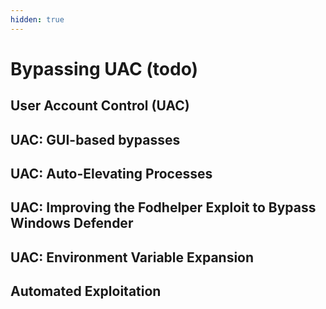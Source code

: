 ```yaml
---
hidden: true
---
```


# Bypassing UAC (todo)

## User Account Control (UAC) <a href="#uac" id="uac"></a>



## UAC: GUI-based bypasses <a href="#gui-bypasses" id="gui-bypasses"></a>

## UAC: Auto-Elevating Processes <a href="#auto-elevating-processes" id="auto-elevating-processes"></a>

## UAC: Improving the Fodhelper Exploit to Bypass Windows Defender <a href="#fodhelper-exploit" id="fodhelper-exploit"></a>

## UAC: Environment Variable Expansion <a href="#env-variable-expansion" id="env-variable-expansion"></a>

## Automated Exploitation
